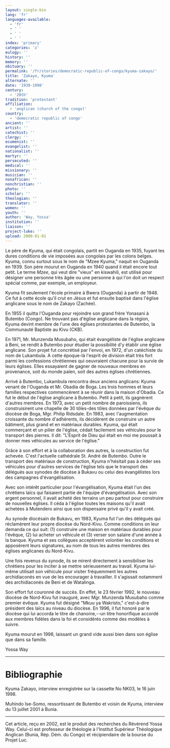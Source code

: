 ```yaml
---
layout: single-bio
lang: 'fr'
languages-available:
  - 'fr'
  - ' '
  - ' '
  - ' '
index: 'primary'
categories: 'z'
eulogy: ''
history: ''
memory: ''
obituary: ''
permalink: '/fr/stories/democratic-republic-of-congo/kyuma-zakayo/'
title: 'Zakayo, Kyuma'
alternate: ''
date: '1939-1998'
century:
  - '20th'
tradition: 'protestant'
affiliation:
  - 'anglican (church of the congo)'
country:
  - 'democratic republic of congo'
ancient: ''
artist: ''
catechist: ''
clergy: ''
ecumenist: ''
evangelist: ''
nationalist: ''
martyr: ''
persecuted: ''
medical: ''
missionary: ''
musician: ''
nonafrican: ''
nonchristian: ''
photo: ''
scholar: ''
theologian: ''
translator: ''
women: ''
youth: ''
author: 'Way, Yossa'
institution: ''
liaison: ''
project-luke: ''
upload: 2000-01-01
---
```



Le père de Kyuma, qui était congolais, partit en Ouganda en 1935, fuyant les dures conditions de vie imposées aux congolais par les colons belges.  Kyuma, connu surtout sous le nom de "Mzee Kyuma," naquit en Ouganda en 1939.  Son père mourut en Ouganda en 1940 quand il était encore tout petit.  Le terme *Mzee*, qui veut dire "vieux" en kiswahili, est utilisé pour désigner une personne très &acirc;gée ou une personne à qui l'on doit un respect spécial comme, par exemple, un employeur.

Kyuma fit seulement l'école primaire à Bwera (Ouganda) à partir de 1948.  Ce fut à cette école qu'il crut en Jésus et fut ensuite baptisé dans l'église anglicane sous le nom de Zakayo (Zachée).

En 1955 il quitta l'Ouganda pour rejoindre son grand frère Yonasani à Butembo (Congo).
Ne trouvant pas d'église anglicane dans la région, Kyuma devint membre de l'une des églises protestantes de Butembo, la Communauté Baptiste au Kivu (CKB).

En 1971, Mr. Munzenda Musubaho, qui était évangéliste de l'église anglicane à Beni, se rendit à Butembo pour étudier la possibilité d'y établir une église anglicane.  Son projet fut concrétisé par l'envoi, en 1972, d'un catéchiste du nom de Lukambula.  A cette époque-là l'esprit de division était très fort parmi les confessions chrétiennes qui oeuvraient chacune pour la survie de leurs églises.  Elles essayaient de gagner de nouveaux membres en provenance, soit du monde païen, soit des autres églises chrétiennes.

Arrivé à Butembo, Lukambula rencontra deux anciens anglicans: Kyuma venant de l'Ouganda et Mr. Obadia de Boga.  Les trois hommes et leurs familles respectives commencèrent à se réunir dans la maison d'Obadia.  Ce fut le début de l'église anglicane à Butembo.  Petit à petit, ils gagnèrent d'autres membres.  En 1973, avec un petit nombre de paroissiens, ils construisirent une chapelle de 30 tôles-des tôles données par l'évêque du diocèse de Boga, Mgr. Philip Ridsdale.  En 1983, avec l'augmentation croissante du nombre d'adhérents, ils décidèrent de construire un autre bâtiment, plus grand et en matériaux durables.  Kyuma, qui était commerçant et un pilier de l'église, cédait facilement ses véhicules pour le transport des pierres.  Il dit: "L'Esprit de Dieu qui était en moi me poussait à donner mes véhicules au service de l'église."

Grâce à son effort et à la collaboration des autres, la construction fut achevée.  C'est l'actuelle cathédrale St. André de Butembo.  Outre le transport des matériaux de construction, Kyuma n'hésitait pas à céder ses véhicules pour d'autres services de l'église tels que le transport des délégués aux synodes de diocèse à Bukavu ou celui des évangélistes lors des campagnes d'évangélisation.

Avec son intérêt particulier pour l'évangélisation, Kyuma était l'un des chrétiens laïcs qui faisaient partie de l'équipe d'évangélisation.  Avec son argent personnel, il avait acheté des terrains un peu partout pour construire de nouvelles églises.  Il céda à l'église toutes les maisons qu'il avait achetées à Mutendero ainsi que son dispensaire privé qu'il y avait créé.

Au synode diocésain de Bukavu, en 1983, Kyuma fut l'un des délégués qui réclamèrent leur propre diocèse du Nord-Kivu.  Comme conditions on leur demanda ce qui suit: (1) construire une maison en matériaux durables pour l'évêque, (2) lui acheter un véhicule et (3) verser son salaire d'une année à la banque.  Kyuma et ses collègues acceptèrent volontier les conditions et apposèrent leurs signatures, au nom de tous les autres membres des églises anglicanes du Nord-Kivu.

Une fois revenus du synode, ils se mirent directement à sensibiliser les chrétiens pour les inciter à se mettre sérieusement au travail.  Kyuma lui-même utilisait son véhicule pour visiter fréquemment les autres archidiaconés en vue de les encourager à travailler.  Il s'agissait notamment des archidiaconés de Beni et de Watalinga.

Son effort fut couronné de succès.  En effet, le 23 février 1992, le nouveau diocèse de Nord-Kivu fut inauguré, avec Mgr. Munzenda Musubaho comme premier évêque.  Kyuma fut désigné "Mkuu ya Wakristo," c'est-à-dire président des laïcs au niveau du diocèse.  En 1996, il fut honoré par le diocèse qui lui accorda le titre de chanoine,--un titre honorifique accordé aux membres fidèles dans la foi et considérés comme des modèles à suivre.

Kyuma mourut en 1998, laissant un grand vide aussi bien dans son église que dans sa famille.

Yossa Way

---

# Bibliographie

Kyuma Zakayo, interview enregistrée sur la cassette No NK03, le 16 juin 1998.

Muhindo Ise-Somo, ressortissant de Butembo et voisin de Kyuma, interview du 13 juillet 2001 à Bunia.

---

Cet article, re&ccedil;u en 2002, est le produit des recherches du R&eacute;v&eacute;rend Yossa Way.  Celui-ci est professeur de th&eacute;ologie &agrave; l'Institut Sup&eacute;rieur Th&eacute;ologique Anglican (Bunia, R&eacute;p. D&eacute;m. du Congo) et r&eacute;cipiendaire de la bourse du Projet Luc.